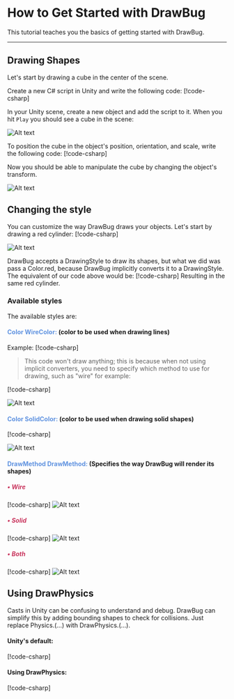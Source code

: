 # How to Get Started with DrawBug
This tutorial teaches you the basics of getting started with DrawBug.
- - -
## Drawing Shapes
Let's start by drawing a cube in the center of the scene.

Create a new C# script in Unity and write the following code:
[!code-csharp[](GetStartCodes/BasicCube.cs#Code1)]

In your Unity scene, create a new object and add the script to it. When you hit `Play` you should see a cube in the
scene:

![Alt text](../resources/image1.png)

To position the cube in the object's position, orientation, and scale, write the following code:
[!code-csharp[](GetStartCodes/BasicCube.cs#Code2)]

Now you should be able to manipulate the cube by changing the object's transform.

![Alt text](../resources/image2.png)

## Changing the style
You can customize the way DrawBug draws your objects.
Let's start by drawing a red cylinder:
[!code-csharp[](GetStartCodes/BasicCube.cs#Code3)]

![Alt text](../resources/image3.png)

DrawBug accepts a DrawingStyle to draw its shapes, but what we did was pass a Color.red, because DrawBug implicitly converts it to a DrawingStyle.
The equivalent of our code above would be:
[!code-csharp[](GetStartCodes/BasicCube.cs#Code4)]
Resulting in the same red cylinder.

### Available styles
The available styles are:

#### <span style="color:#6093e0">Color WireColor:</span> (color to be used when drawing lines)
Example:
[!code-csharp[](GetStartCodes/BasicCube.cs#Code5)]

> This code won't draw anything; this is because when not using implicit converters, you need to specify which method to use for drawing, such as "wire" for example:

[!code-csharp[](GetStartCodes/BasicCube.cs#Code6)]

![Alt text](../resources/image4.png)

#### <span style="color:#6093e0">Color SolidColor:</span> (color to be used when drawing solid shapes)
[!code-csharp[](GetStartCodes/BasicCube.cs#Code7)]

![Alt text](../resources/image5.png)

#### <span style="color:#6093e0">DrawMethod DrawMethod:</span> (Specifies the way DrawBug will render its shapes)

##### <span style="color:#c9365e">• Wire</span>
[!code-csharp[](GetStartCodes/BasicCube.cs#Code8)]
![Alt text](../resources/image4.png)


##### <span style="color:#c9365e">• Solid</span>
[!code-csharp[](GetStartCodes/BasicCube.cs#Code9)]
![Alt text](../resources/image5.png)

##### <span style="color:#c9365e">• Both</span>
[!code-csharp[](GetStartCodes/BasicCube.cs#Code10)]
![Alt text](../resources/image6.png)

## Using DrawPhysics
Casts in Unity can be confusing to understand and debug. DrawBug can simplify this by adding bounding shapes to
check for collisions. Just replace Physics.(...) with DrawPhysics.(...).

#### Unity's default:
[!code-csharp[](GetStartCodes/BasicCube.cs#Code11)]

#### Using DrawPhysics:
[!code-csharp[](GetStartCodes/BasicCube.cs#Code12)]